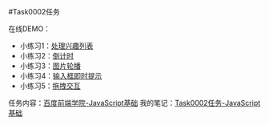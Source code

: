 #Task0002任务

在线DEMO：

- 小练习1：[处理兴趣列表](http://zehuiguan.github.io/demo/Task0002/task0002_1.html)
- 小练习2：[倒计时](http://zehuiguan.github.io/demo/Task0002/task0002_2.html)
- 小练习3：[图片轮播](http://zehuiguan.github.io/demo/Task0002/task0002_3.html)
- 小练习4：[输入框即时提示](http://zehuiguan.github.io/demo/Task0002/task0002_4.html)
- 小练习5：[拖拽交互](http://zehuiguan.github.io/demo/Task0002/task0002_5.html)

任务内容：[百度前端学院-JavaScript基础](https://github.com/baidu-ife/ife/tree/master/task/task0002)
我的笔记：[Task0002任务-JavaScript基础](http://zehuiguan.github.io/2015/05/16/Task0002%E4%BB%BB%E5%8A%A1-JavaScript%E5%9F%BA%E7%A1%80/)